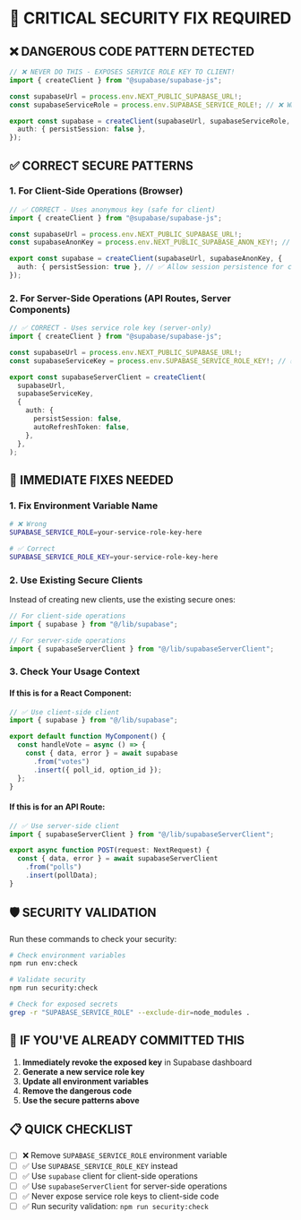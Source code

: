# 🚨 CRITICAL SECURITY FIX REQUIRED

## ❌ **DANGEROUS CODE PATTERN DETECTED**

```typescript
// ❌ NEVER DO THIS - EXPOSES SERVICE ROLE KEY TO CLIENT!
import { createClient } from "@supabase/supabase-js";

const supabaseUrl = process.env.NEXT_PUBLIC_SUPABASE_URL!;
const supabaseServiceRole = process.env.SUPABASE_SERVICE_ROLE!; // ❌ WRONG!

export const supabase = createClient(supabaseUrl, supabaseServiceRole, {
  auth: { persistSession: false },
});
```

## ✅ **CORRECT SECURE PATTERNS**

### **1. For Client-Side Operations (Browser)**

```typescript
// ✅ CORRECT - Uses anonymous key (safe for client)
import { createClient } from "@supabase/supabase-js";

const supabaseUrl = process.env.NEXT_PUBLIC_SUPABASE_URL!;
const supabaseAnonKey = process.env.NEXT_PUBLIC_SUPABASE_ANON_KEY!; // ✅ CORRECT!

export const supabase = createClient(supabaseUrl, supabaseAnonKey, {
  auth: { persistSession: true }, // ✅ Allow session persistence for client
});
```

### **2. For Server-Side Operations (API Routes, Server Components)**

```typescript
// ✅ CORRECT - Uses service role key (server-only)
import { createClient } from "@supabase/supabase-js";

const supabaseUrl = process.env.NEXT_PUBLIC_SUPABASE_URL!;
const supabaseServiceKey = process.env.SUPABASE_SERVICE_ROLE_KEY!; // ✅ CORRECT!

export const supabaseServerClient = createClient(
  supabaseUrl,
  supabaseServiceKey,
  {
    auth: {
      persistSession: false,
      autoRefreshToken: false,
    },
  },
);
```

## 🔧 **IMMEDIATE FIXES NEEDED**

### **1. Fix Environment Variable Name**

```bash
# ❌ Wrong
SUPABASE_SERVICE_ROLE=your-service-role-key-here

# ✅ Correct
SUPABASE_SERVICE_ROLE_KEY=your-service-role-key-here
```

### **2. Use Existing Secure Clients**

Instead of creating new clients, use the existing secure ones:

```typescript
// For client-side operations
import { supabase } from "@/lib/supabase";

// For server-side operations
import { supabaseServerClient } from "@/lib/supabaseServerClient";
```

### **3. Check Your Usage Context**

#### **If this is for a React Component:**

```typescript
// ✅ Use client-side client
import { supabase } from "@/lib/supabase";

export default function MyComponent() {
  const handleVote = async () => {
    const { data, error } = await supabase
      .from("votes")
      .insert({ poll_id, option_id });
  };
}
```

#### **If this is for an API Route:**

```typescript
// ✅ Use server-side client
import { supabaseServerClient } from "@/lib/supabaseServerClient";

export async function POST(request: NextRequest) {
  const { data, error } = await supabaseServerClient
    .from("polls")
    .insert(pollData);
}
```

## 🛡️ **SECURITY VALIDATION**

Run these commands to check your security:

```bash
# Check environment variables
npm run env:check

# Validate security
npm run security:check

# Check for exposed secrets
grep -r "SUPABASE_SERVICE_ROLE" --exclude-dir=node_modules .
```

## 🚨 **IF YOU'VE ALREADY COMMITTED THIS**

1. **Immediately revoke the exposed key** in Supabase dashboard
2. **Generate a new service role key**
3. **Update all environment variables**
4. **Remove the dangerous code**
5. **Use the secure patterns above**

## 📋 **QUICK CHECKLIST**

- [ ] ❌ Remove `SUPABASE_SERVICE_ROLE` environment variable
- [ ] ✅ Use `SUPABASE_SERVICE_ROLE_KEY` instead
- [ ] ✅ Use `supabase` client for client-side operations
- [ ] ✅ Use `supabaseServerClient` for server-side operations
- [ ] ✅ Never expose service role keys to client-side code
- [ ] ✅ Run security validation: `npm run security:check`
